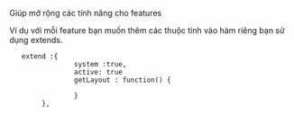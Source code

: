 Giúp mở rộng các tính năng cho features

Ví dụ với mỗi feature bạn muốn thêm các thuộc tính vào hàm riêng bạn sử dụng extends. 
```
   extend :{
                system :true,
                active: true
                getLayout : function() {
                
                }
        },
```


